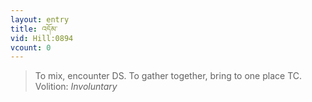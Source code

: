 ```yaml
---
layout: entry
title: འདོམ་
vid: Hill:0894
vcount: 0
---
```

> To mix, encounter DS\. To gather together, bring to one place TC\.
> Volition: _Involuntary_


